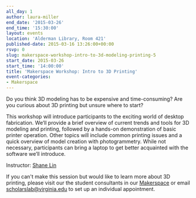 ```yaml
---
all_day: 1
author: laura-miller
end_date: '2015-03-26'
end_time: '15:30:00'
layout: events
location: 'Alderman Library, Room 421'
published-date: 2015-03-16 13:26:00+00:00
rsvp: 0
slug: makerspace-workshop-intro-to-3d-modeling-printing-5
start_date: 2015-03-26
start_time: '14:00:00'
title: 'Makerspace Workshop: Intro to 3D Printing'
event-categories:
- Makerspace
---
```


Do you think 3D modeling has to be expensive and time-consuming? Are you curious about 3D printing but unsure where to start?

This workshop will introduce participants to the exciting world of desktop fabrication. We’ll provide a brief overview of current trends and tools for 3D modeling and printing, followed by a hands-on demonstration of basic printer operation. Other topics will include common printing issues and a quick overview of model creation with photogrammetry. While not necessary, participants can bring a laptop to get better acquainted with the software we’ll introduce.

Instructor: [Shane Lin](http://scholarslab.org/people/shane-lin/)

If you can't make this session but would like to learn more about 3D printing, please visit our the student consultants in our [Makerspace](http://scholarslab.org/makerspace/) or email [scholarslab@virginia.edu](mailto:scholarslab@virginia.edu) to set up an individual appointment.

